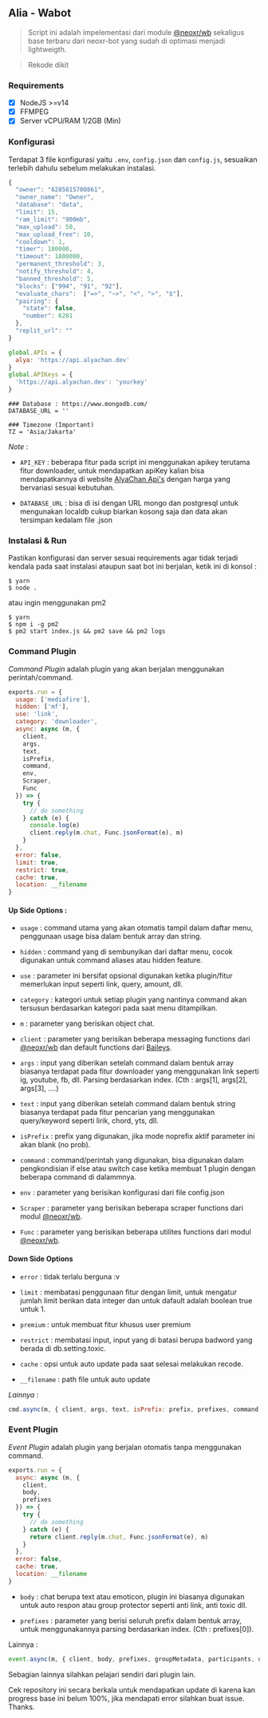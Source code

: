 ## Alia - Wabot

> Script ini adalah impelementasi dari module [@neoxr/wb](https://www.npmjs.com/package/@neoxr/wb) sekaligus base terbaru dari neoxr-bot yang sudah di optimasi menjadi lightweigth.

> Rekode dikit

### Requirements

- [x] NodeJS >=v14
- [x] FFMPEG
- [x] Server vCPU/RAM 1/2GB (Min)

### Konfigurasi

Terdapat 3 file konfigurasi yaitu ```.env```, ```config.json``` dan ```config.js```, sesuaikan terlebih dahulu sebelum melakukan instalasi.

```Javascript
{
  "owner": "6285815700861",
  "owner_name": "Owner",
  "database": "data",
  "limit": 15,
  "ram_limit": "900mb",
  "max_upload": 50,
  "max_upload_free": 10,
  "cooldown": 1,
  "timer": 180000,
  "timeout": 1800000,
  "permanent_threshold": 3,
  "notify_threshold": 4,
  "banned_threshold": 5,
  "blocks": ["994", "91", "92"],
  "evaluate_chars":  ["=>", "~>", "<", ">", "$"],
  "pairing": {
    "state": false,
    "number": 6281
  },
  "replit_url": ""
}
```

```Javascript
global.APIs = {
  alya: 'https://api.alyachan.dev'
}
global.APIKeys = {
  'https://api.alyachan.dev': 'yourkey'
}
```

```.env
### Database : https://www.mongodb.com/
DATABASE_URL = ''

### Timezone (Important)
TZ = 'Asia/Jakarta'
```

*Note* : 
+ ```API_KEY``` : beberapa fitur pada script ini menggunakan apikey terutama fitur downloader, untuk mendapatkan apiKey kalian bisa mendapatkannya di website [AlyaChan Api's](https://api.alyachan.dev) dengan harga yang bervariasi sesuai kebutuhan.

+ ```DATABASE_URL``` : bisa di isi dengan URL mongo dan postgresql untuk mengunakan localdb cukup biarkan kosong saja dan data akan tersimpan kedalam file .json

### Instalasi & Run

Pastikan konfigurasi dan server sesuai requirements agar tidak terjadi kendala pada saat instalasi ataupun saat bot ini berjalan, ketik ini di konsol :

```
$ yarn
$ node .
```

atau ingin menggunakan pm2

```
$ yarn
$ npm i -g pm2
$ pm2 start index.js && pm2 save && pm2 logs
```

### Command Plugin

*Command Plugin* adalah plugin yang akan berjalan menggunakan perintah/command.

```Javascript
exports.run = {
  usage: ['mediafire'],
  hidden: ['mf'],
  use: 'link',
  category: 'downloader',
  async: async (m, {
    client,
    args,
    text,
    isPrefix,
    command,
    env,
    Scraper,
    Func
  }) => {
    try {
      // do something
    } catch (e) {
      console.log(e)
      client.reply(m.chat, Func.jsonFormat(e), m)
    }
  },
  error: false,
  limit: true,
  restrict: true,
  cache: true,
  location: __filename
}
```

#### Up Side Options :

+ ```usage``` : command utama yang akan otomatis tampil dalam daftar menu, penggunaan usage bisa dalam bentuk array dan string.

+ ```hidden``` : command yang di sembunyikan dari daftar menu, cocok digunakan untuk command aliases atau hidden feature.

+ ```use``` : parameter ini bersifat opsional digunakan ketika plugin/fitur memerlukan input seperti link, query, amount, dll.

+ ```category``` : kategori untuk setiap plugin yang nantinya command akan tersusun berdasarkan kategori pada saat menu ditampilkan.

+ ```m``` : parameter yang berisikan object chat.

+ ```client``` : parameter yang berisikan beberapa messaging functions dari [@neoxr/wb](https://www.npmjs.com/package/@neoxr/wb) dan default functions dari [Baileys](https://github.com/WhiskeySockets/Baileys).

+ ```args``` : input yang diberikan setelah command dalam bentuk array biasanya terdapat pada fitur downloader yang menggunakan link seperti ig, youtube, fb, dll. Parsing berdasarkan index. (Cth : args[1], args[2], args[3], ....)

+ ```text``` : input yang diberikan setelah command dalam bentuk string biasanya terdapat pada fitur pencarian yang menggunakan query/keyword seperti lirik, chord, yts, dll.

+ ```isPrefix``` : prefix yang digunakan, jika mode noprefix aktif parameter ini akan blank (no prob).

+ ```command``` : command/perintah yang digunakan, bisa digunakan dalam pengkondisian if else atau switch case ketika membuat 1 plugin dengan beberapa command di dalammnya.

+ ```env``` : parameter yang berisikan konfigurasi dari file config.json

+ ```Scraper``` : parameter yang berisikan beberapa scraper functions dari modul [@neoxr/wb](https://www.npmjs.com/package/@neoxr/wb).

+ ```Func``` : parameter yang berisikan beberapa utilites functions dari modul [@neoxr/wb](https://www.npmjs.com/package/@neoxr/wb).

#### Down Side Options

+ ```error``` : tidak terlalu berguna :v

+ ```limit``` : membatasi penggunaan fitur dengan limit, untuk mengatur jumlah limit berikan data integer dan untuk dafault adalah boolean true untuk 1.

+ ```premium``` : untuk membuat fitur khusus user premium

+ ```restrict``` : membatasi input, input yang di batasi berupa badword yang berada di db.setting.toxic.

+ ```cache``` : opsi untuk auto update pada saat selesai melakukan recode.

+ ```__filename``` : path file untuk auto update

*Lainnya* :

```Javascript
cmd.async(m, { client, args, text, isPrefix: prefix, prefixes, command, groupMetadata, participants, users, chats, groupSet, setting, isOwner, isAdmin, isBotAdmin, plugins, blockList, env, ctx, Func, Scraper })
```

### Event Plugin

*Event Plugin* adalah plugin yang berjalan otomatis tanpa menggunakan command.

```Javascript
exports.run = {
  async: async (m, {
    client,
    body,
    prefixes
  }) => {
    try {
      // do something
    } catch (e) {
      return client.reply(m.chat, Func.jsonFormat(e), m)
    }
  },
  error: false,
  cache: true,
  location: __filename
}
```

+ ```body``` : chat berupa text atau emoticon, plugin ini biasanya digunakan untuk auto respon atau group protector seperti anti link, anti toxic dll.

+ ```prefixes``` : parameter yang berisi seluruh prefix dalam bentuk array, untuk menggunakannya parsing berdasarkan index. (Cth : prefixes[0]).

Lainnya :
```Javascript
event.async(m, { client, body, prefixes, groupMetadata, participants, users, chats, groupSet, setting, isOwner, isAdmin, isBotAdmin, plugins, blockList, env, ctx, Func, Scraper })
```

Sebagian lainnya silahkan pelajari sendiri dari plugin lain.

Cek repository ini secara berkala untuk mendapatkan update di karena kan progress base ini belum 100%, jika mendapati error silahkan buat issue. Thanks.